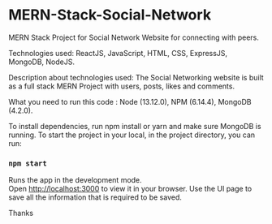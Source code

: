# MERN-Stack-Social-Network
MERN Stack Project for Social Network Website for connecting with peers.

Technologies used: ReactJS, JavaScript, HTML, CSS, ExpressJS, MongoDB, NodeJS.

Description about technologies used:
The Social Networking website is built as a full stack MERN Project with users, posts, likes and comments.

What you need to run this code :
Node (13.12.0),
NPM (6.14.4), 
MongoDB (4.2.0).

To install dependencies, run  npm install  or yarn and make sure MongoDB is running.
To start the project in your local, in the project directory, you can run:
### `npm start`
Runs the app in the development mode.\
Open [http://localhost:3000](http://localhost:3000) to view it in your browser.
Use the UI page to save all the information that is required to be saved.

Thanks
